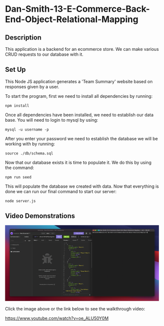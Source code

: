 # Dan-Smith-13-E-Commerce-Back-End-Object-Relational-Mapping


**Description**
---

This application is a backend for an ecommerce store.
We can make various CRUD requests to our database with it.


**Set Up**
---

This Node JS application generates a 'Team Summary' website based on responses given by a user.

To start the program, first we need to install all dependencies by running: 

```
npm install
```

Once all dependencies have been installed, we need to establish our data base. You will need to login to mysql by using:

```
mysql -u username -p
```

After you enter your password we need to establish the database we will be working with by running:

```
source ./db/schema.sql
```

Now that our database exists it is time to populate it. We do this by using the command:

```
npm run seed
```

This will populate the database we created with data. Now that everything is done we can run our final command to start our server:

```
node server.js
```


**Video Demonstrations**
---

[![Demo](./assets/demo.png)](https://www.youtube.com/watch?v=oe_ALU50Y0M "Click here to watch the video!")

Click the image above or the link below to see the walkthrough video:

https://www.youtube.com/watch?v=oe_ALU50Y0M
